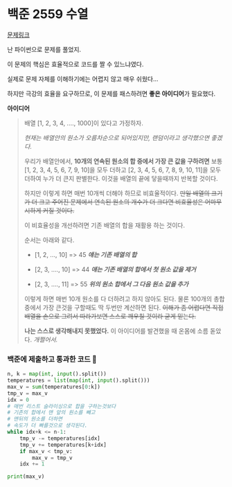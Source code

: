 # 백준 2559 수열

[문제링크](https://www.acmicpc.net/problem/2559)

난 파이썬으로 문제를 풀었지.

이 문제의 핵심은 효율적으로 코드를 짤 수 있느냐였다.

실제로 문제 자체를 이해하기에는 어렵지 않고 매우 쉬웠다...

하지만 극강의 효율을 요구하므로, 이 문제를 패스하려면 **좋은 아이디어**가 필요했다.

**아이디어**

> 배열 [1, 2, 3, 4, ...., 1000]이 있다고 가정하자.
>
> *현재는 배열안의 원소가 오름차순으로 되어있지만, 랜덤이라고 생각했으면 좋겠다.*
>
> 우리가 배열안에서, **10개의 연속된 원소의 합 중에서 가장 큰 값을 구하려면** 보통 [1, 2, 3, 4, 5, 6, 7, 9, 10]을 모두 더하고 [2, 3, 4, 5, 6, 7, 8, 9, 10, 11]을 모두 더하여 누가 더 큰지 판별한다. 이것을 배열의 끝에 닿을때까지 반복할 것이다.
>
> 하지만 이렇게 하면 매번 10개씩 더해야 하므로 비효율적이다. ~~만일 배열의 크기가 더 크고 주어진 문제에서 연속된 원소의 개수가 더 크다면 비효율성은 어마무시하게 커질 것이다.~~
>
> 이 비효율성을 개선하려면 기존 배열의 합을 재활용 하는 것이다. 
>
> 순서는 아래와 같다.
>
> - [1, 2, ..., 10] => 45 ***얘는 기존 배열의 합***
>
> - [2, 3, ...., 10] => 44 ***얘는 기존 배열의 합에서 첫 원소 값을 제거***
>
> - [2, 3, ...., 11] => 55 ***위의 원소 합에서 그 다음 원소 값을 추가***
>
> 이렇게 하면 매번 10개 원소를 다 더하려고 하지 않아도 된다. 물론 100개의 총합중에서 가장 큰것을 구할때도 딱 두번만 계산하면 된다. ~~이해가 좀 어렵다면 직접 배열을 손으로 그려서 따라가보면 스스로 깨우칠 것이라 굳게 믿는다.~~
>
> **나는 스스로 생각해내지 못했었다.** 이 아이디어를 발견했을 때 온몸에 소름 돋았다. *개쩔어서.*

### 백준에 제출하고 통과한 코드 &#128587;

```python
n, k = map(int, input().split())
temperatures = list(map(int, input().split()))
max_v = sum(temperatures[0:k])
tmp_v = max_v
idx = 0
# 매번 리스트 슬라이싱으로 합을 구하는것보다
# 기존의 합에서 맨 앞의 원소를 빼고
# 맨뒤의 원소를 더하면
# 속도가 더 빠를것으로 생각된다.
while idx+k <= n-1:
    tmp_v -= temperatures[idx]
    tmp_v += temperatures[k+idx]
    if max_v < tmp_v:
        max_v = tmp_v
    idx += 1

print(max_v)
```

